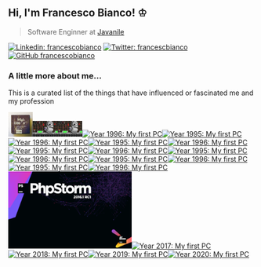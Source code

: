 ## Hi, I'm Francesco Bianco! ♔

> Software Enginner at <a href="https://www.javanile.org">Javanile</a>

[![Linkedin: francescobianco](https://img.shields.io/badge/-Francesco%20Bianco-blue?style=flat-square&logo=Linkedin&logoColor=white&link=https://www.linkedin.com/in/bianco1981/)](https://www.linkedin.com/in/bianco1981/)
[![Twitter: francescbianco](https://img.shields.io/twitter/follow/francescobianco?style=social)](https://twitter.com/francescobianco)
[![GitHub francescobianco](https://img.shields.io/github/followers/francescobianco?label=follow&style=social)](https://github.com/francescobianco)

### A little more about me...

This is a curated list of the things that have influenced or fascinated me and my profession

<a href="https://git.io/francesco"><picture><img 
title="Year 1995: My first PC" src="pictures/386sx.png" width="10%" /><img 
title="Year 1995: The game with which I spent the afternoons" src="pictures/keen4.png" width="10%" /><img 
title="Year 1995: The game with which I spent the afternoons" src="pictures/keen4.png" width="10%" /><img 
title="Year 1996: My first PC" src="" width="50%" /><img 
title="Year 1995: My first PC" src="" width="10%" /><img 
title="Year 1996: My first PC" src="" width="50%" /><img 
title="Year 1995: My first PC" src="" width="10%" /><img 
title="Year 1996: My first PC" src="" width="50%" /><img 
title="Year 1995: My first PC" src="" width="10%" /><img 
title="Year 1996: My first PC" src="" width="50%" /><img 
title="Year 1995: My first PC" src="" width="10%" /><img 
title="Year 1996: My first PC" src="" width="50%" /><img 
title="Year 1995: My first PC" src="" width="10%" /><img 
title="Year 1996: My first PC" src="" width="50%" /><img 
title="Year 1995: My first PC" src="" width="10%" /><img 
title="Year 1996: My first PC" src="" width="50%" /><img 
title="Year 2016: My first PC" src="pictures/phpstorm.png" width="50%" /><img 
title="Year 2017: My first PC" src="" width="10%" /><img 
title="Year 2018: My first PC" src="" width="50%" /><img 
title="Year 2019: My first PC" src="" width="50%" /><img 
title="Year 2020: My first PC" src="" width="50%" /></picture></a>
